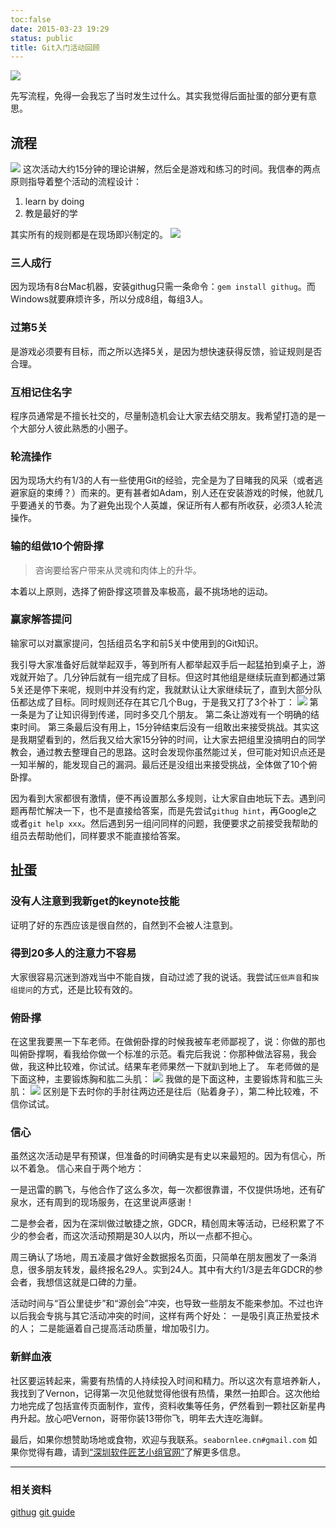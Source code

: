 ```yaml
---
toc:false
date: 2015-03-23 19:29
status: public
title: Git入门活动回顾
---
```


![](http://ww3.sinaimg.cn/mw690/61412e43gw1eqfnp1stx6j219c0y014o.jpg)

先写流程，免得一会我忘了当时发生过什么。其实我觉得后面扯蛋的部分更有意思。

## 流程
![](http://ww3.sinaimg.cn/large/61412e43gw1eqfxftb9xgj20w40h2405.jpg)
这次活动大约15分钟的理论讲解，然后全是游戏和练习的时间。我信奉的两点原则指导着整个活动的流程设计：
1. learn by doing
2. 教是最好的学

其实所有的规则都是在现场即兴制定的。 
![](http://ww4.sinaimg.cn/large/61412e43gw1eqfyb798ubj20dr0a674n.jpg)

### 三人成行
因为现场有8台Mac机器，安装githug只需一条命令：`gem install githug`。而Windows就要麻烦许多，所以分成8组，每组3人。

### 过第5关
是游戏必须要有目标，而之所以选择5关，是因为想快速获得反馈，验证规则是否合理。

### 互相记住名字
程序员通常是不擅长社交的，尽量制造机会让大家去结交朋友。我希望打造的是一个大部分人彼此熟悉的小圈子。

### 轮流操作
因为现场大约有1/3的人有一些使用Git的经验，完全是为了目睹我的风采（或者逃避家庭的束缚？）而来的。更有甚者如Adam，别人还在安装游戏的时候，他就几乎要通关的节奏。为了避免出现个人英雄，保证所有人都有所收获，必须3人轮流操作。
### 输的组做10个俯卧撑
>咨询要给客户带来从灵魂和肉体上的升华。

本着以上原则，选择了俯卧撑这项普及率极高，最不挑场地的运动。

### 赢家解答提问
输家可以对赢家提问，包括组员名字和前5关中使用到的Git知识。

我引导大家准备好后就举起双手，等到所有人都举起双手后一起猛拍到桌子上，游戏就开始了。几分钟后就有一组完成了目标。但这时其他组是继续玩直到都通过第5关还是停下来呢，规则中并没有约定，我就默认让大家继续玩了，直到大部分队伍都达成了目标。同时规则还存在其它几个Bug，于是我又打了3个补丁：
![](http://ww3.sinaimg.cn/large/61412e43gw1eqfywfum5aj20do09f74j.jpg)
第一条是为了让知识得到传递，同时多交几个朋友。
第二条让游戏有一个明确的结束时间。
第三条最后没有用上，15分钟结束后没有一组敢出来接受挑战。其实这是我期望看到的，然后我又给大家15分钟的时间，让大家去把组里没搞明白的同学教会，通过教去整理自己的思路。这时会发现你虽然能过关，但可能对知识点还是一知半解的，能发现自己的漏洞。最后还是没组出来接受挑战，全体做了10个俯卧撑。

因为看到大家都很有激情，便不再设置那么多规则，让大家自由地玩下去。遇到问题再帮忙解决一下，也不是直接给答案，而是先尝试`githug hint`，再Google之或者`git help xxx`。然后遇到另一组问同样的问题，我便要求之前接受我帮助的组员去帮助他们，同样要求不能直接给答案。

## 扯蛋
### 没有人注意到我新get的keynote技能
证明了好的东西应该是很自然的，自然到不会被人注意到。

### 得到20多人的注意力不容易
大家很容易沉迷到游戏当中不能自拨，自动过滤了我的说话。我尝试`压低声音`和`挨组提问`的方式，还是比较有效的。

### 俯卧撑
在这里我要黑一下车老师。在做俯卧撑的时候我被车老师鄙视了，说：你做的那也叫俯卧撑啊，看我给你做一个标准的示范。看完后我说：你那种做法容易，我会做，我这种比较难，你试试。结果车老师果然一下就趴到地上了。
车老师做的是下面这种，主要锻炼胸和肱二头肌：
![](http://ww4.sinaimg.cn/large/61412e43gw1eqfxxa3avcg208z062djf.gif)
我做的是下面这种，主要锻炼背和肱三头肌：
![](http://ww3.sinaimg.cn/large/61412e43gw1eqfy083hvpg20c10640ss.gif)
区别是下去时你的手肘往两边还是往后（贴着身子），第二种比较难，不信你试试。

### 信心
虽然这次活动是早有预谋，但准备的时间确实是有史以来最短的。因为有信心，所以不着急。
信心来自于两个地方：

一是迅雷的鹏飞，与他合作了这么多次，每一次都很靠谱，不仅提供场地，还有矿泉水，还有周到的现场服务，在这里说声感谢！

二是参会者，因为在深圳做过敏捷之旅，GDCR，精创周末等活动，已经积累了不少的参会者，而这次活动预期是30人以内，所以一点都不担心。

周三确认了场地，周五凌晨才做好金数据报名页面，只简单在朋友圈发了一条消息，很多朋友转发，最终报名29人。实到24人。其中有大约1/3是去年GDCR的参会者，我想信这就是口碑的力量。

活动时间与“百公里徒步”和“源创会”冲突，也导致一些朋友不能来参加。不过也许以后我会专挑与其它活动冲突的时间，这样有两个好处：
一是吸引真正热爱技术的人；
二是能逼着自己提高活动质量，增加吸引力。

### 新鲜血液
社区要运转起来，需要有热情的人持续投入时间和精力。所以这次有意培养新人，我找到了Vernon，记得第一次见他就觉得他很有热情，果然一拍即合。这次他给力地完成了包括宣传页面制作，宣传，资料收集等任务，俨然看到一颗社区新星冉冉升起。放心吧Vernon，哥带你装13带你飞，明年去大连吃海鲜。

最后，如果你想赞助场地或食物，欢迎与我联系。`seabornlee.cn#gmail.com`
如果你觉得有趣，请到[“深圳软件匠艺小组官网”](http://events.farbox.com/post/index)了解更多信息。

---
### 相关资料
[githug](https://github.com/Gazler/githug)
[git guide](http://rogerdudler.github.io/git-guide/index.zh.html)
